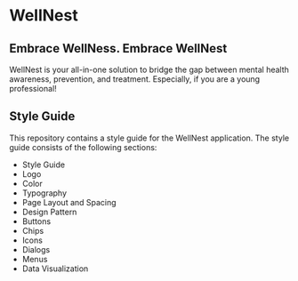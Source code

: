 # WellNest

## Embrace WellNess. Embrace WellNest

WellNest is your all-in-one solution to bridge the gap between mental health awareness, prevention, and treatment. Especially, if you are a young professional!

## Style Guide 

This repository contains a style guide for the WellNest application. The style guide consists of the following sections:

- Style Guide
- Logo
- Color
- Typography
- Page Layout and Spacing
- Design Pattern
- Buttons
- Chips
- Icons
- Dialogs
- Menus
- Data Visualization 